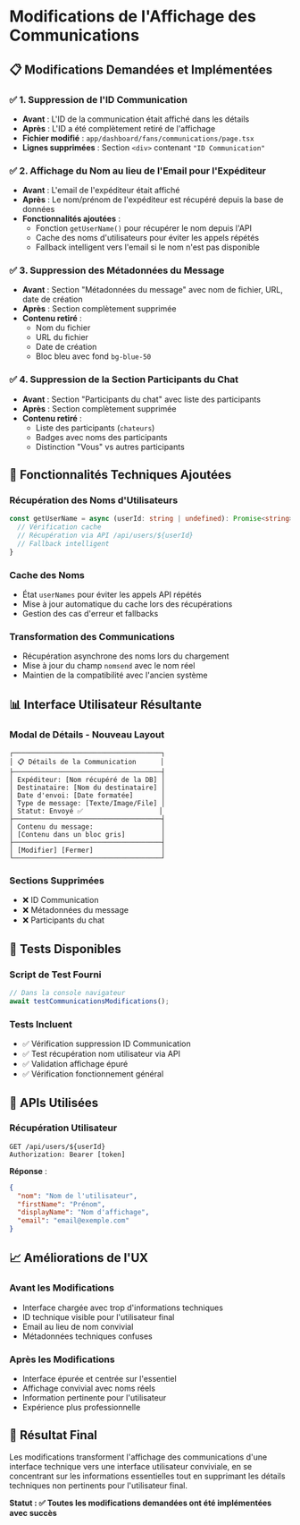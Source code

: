 # Modifications de l'Affichage des Communications

## 📋 Modifications Demandées et Implémentées

### ✅ **1. Suppression de l'ID Communication**
- **Avant** : L'ID de la communication était affiché dans les détails
- **Après** : L'ID a été complètement retiré de l'affichage
- **Fichier modifié** : `app/dashboard/fans/communications/page.tsx`
- **Lignes supprimées** : Section `<div>` contenant `"ID Communication"`

### ✅ **2. Affichage du Nom au lieu de l'Email pour l'Expéditeur**
- **Avant** : L'email de l'expéditeur était affiché
- **Après** : Le nom/prénom de l'expéditeur est récupéré depuis la base de données
- **Fonctionnalités ajoutées** :
  - Fonction `getUserName()` pour récupérer le nom depuis l'API
  - Cache des noms d'utilisateurs pour éviter les appels répétés
  - Fallback intelligent vers l'email si le nom n'est pas disponible

### ✅ **3. Suppression des Métadonnées du Message**
- **Avant** : Section "Métadonnées du message" avec nom de fichier, URL, date de création
- **Après** : Section complètement supprimée
- **Contenu retiré** :
  - Nom du fichier
  - URL du fichier  
  - Date de création
  - Bloc bleu avec fond `bg-blue-50`

### ✅ **4. Suppression de la Section Participants du Chat**
- **Avant** : Section "Participants du chat" avec liste des participants
- **Après** : Section complètement supprimée
- **Contenu retiré** :
  - Liste des participants (`chateurs`)
  - Badges avec noms des participants
  - Distinction "Vous" vs autres participants

## 🔧 **Fonctionnalités Techniques Ajoutées**

### **Récupération des Noms d'Utilisateurs**
```typescript
const getUserName = async (userId: string | undefined): Promise<string> => {
  // Vérification cache
  // Récupération via API /api/users/${userId}
  // Fallback intelligent
}
```

### **Cache des Noms**
- État `userNames` pour éviter les appels API répétés
- Mise à jour automatique du cache lors des récupérations
- Gestion des cas d'erreur et fallbacks

### **Transformation des Communications**
- Récupération asynchrone des noms lors du chargement
- Mise à jour du champ `nomsend` avec le nom réel
- Maintien de la compatibilité avec l'ancien système

## 📊 **Interface Utilisateur Résultante**

### **Modal de Détails - Nouveau Layout**
```
┌─────────────────────────────────────┐
│ 📋 Détails de la Communication      │
├─────────────────────────────────────┤
│ Expéditeur: [Nom récupéré de la DB] │
│ Destinataire: [Nom du destinataire] │
│ Date d'envoi: [Date formatée]       │
│ Type de message: [Texte/Image/File] │
│ Statut: Envoyé ✅                   │
├─────────────────────────────────────┤
│ Contenu du message:                 │
│ [Contenu dans un bloc gris]         │
├─────────────────────────────────────┤
│ [Modifier] [Fermer]                 │
└─────────────────────────────────────┘
```

### **Sections Supprimées**
- ❌ ID Communication
- ❌ Métadonnées du message  
- ❌ Participants du chat

## 🧪 **Tests Disponibles**

### **Script de Test Fourni**
```javascript
// Dans la console navigateur
await testCommunicationsModifications();
```

### **Tests Incluent**
- ✅ Vérification suppression ID Communication
- ✅ Test récupération nom utilisateur via API
- ✅ Validation affichage épuré
- ✅ Vérification fonctionnement général

## 🔗 **APIs Utilisées**

### **Récupération Utilisateur**
```
GET /api/users/${userId}
Authorization: Bearer [token]
```

**Réponse** :
```json
{
  "nom": "Nom de l'utilisateur",
  "firstName": "Prénom",
  "displayName": "Nom d'affichage",
  "email": "email@exemple.com"
}
```

## 📈 **Améliorations de l'UX**

### **Avant les Modifications**
- Interface chargée avec trop d'informations techniques
- ID technique visible pour l'utilisateur final
- Email au lieu de nom convivial
- Métadonnées techniques confuses

### **Après les Modifications**
- Interface épurée et centrée sur l'essentiel
- Affichage convivial avec noms réels
- Information pertinente pour l'utilisateur
- Expérience plus professionnelle

## 🎯 **Résultat Final**

Les modifications transforment l'affichage des communications d'une interface technique vers une interface utilisateur conviviale, en se concentrant sur les informations essentielles tout en supprimant les détails techniques non pertinents pour l'utilisateur final.

**Statut : ✅ Toutes les modifications demandées ont été implémentées avec succès**
